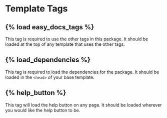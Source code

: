 # Template Tags

## {% load easy_docs_tags %}

This tag is required to use the other tags in this package. It should be loaded at the top of any template that uses the other tags.

## {% load_dependencies %}

This tag is required to load the dependencies for the package. It should be loaded in the `<head>` of your base template.

## {% help_button %}

This tag will load the help button on any page. It should be loaded wherever you would like the help button to be.



